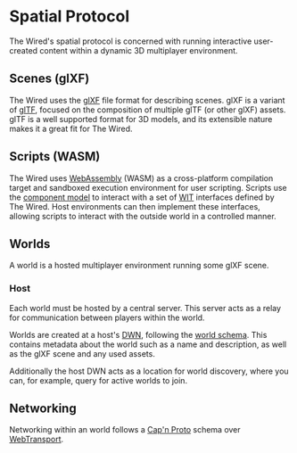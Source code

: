 # Spatial Protocol

The Wired's spatial protocol is concerned with running interactive user-created
content within a dynamic 3D multiplayer environment.

## Scenes (glXF)

The Wired uses the [glXF](https://github.com/KhronosGroup/glXF) file format for
describing scenes. glXF is a variant of [glTF](https://github.com/KhronosGroup/glTF),
focused on the composition of multiple glTF (or other glXF) assets. glTF is a
well supported format for 3D models, and its extensible nature makes it a great
fit for The Wired.

## Scripts (WASM)

The Wired uses [WebAssembly](https://webassembly.org/) (WASM) as a cross-platform
compilation target and sandboxed execution environment for user scripting.
Scripts use the [component model](https://github.com/WebAssembly/component-model)
to interact with a set of [WIT](https://github.com/WebAssembly/component-model/blob/main/design/mvp/WIT.md)
interfaces defined by The Wired. Host environments can then implement these
interfaces, allowing scripts to interact with the outside world in a controlled
manner.

## Worlds

A world is a hosted multiplayer environment running some glXF scene.

### Host

Each world must be hosted by a central server. This server acts as a relay for
communication between players within the world.

Worlds are created at a host's [DWN](../social/#decentralized-web-nodes-dwns),
following the [world schema](../social/dwn/schemas/world.json). This contains
metadata about the world such as a name and description, as well as the glXF
scene and any used assets.

Additionally the host DWN acts as a location for world discovery, where you can,
for example, query for active worlds to join.

## Networking

Networking within an world follows a [Cap'n Proto](https://capnproto.org/)
schema over [WebTransport](https://developer.mozilla.org/en-US/docs/Web/API/WebTransport).
